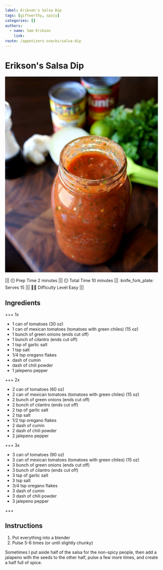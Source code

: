 ```yaml
---
label: Erikson's Salsa Dip
tags: [giftworthy, spicy]
categories: []
authors:
  - name: Sam Erikson
    link: 
route: /appetizers-snacks/salsa-dip
---
```


# Erikson's Salsa Dip
![This is a fresh, tasty, and exciting salsa dip. We spent $25 at a ward aution to get two jars of it!](/static/banners/salsa-dip.jpg)

||| :timer_clock: Prep Time
2 minutes 
||| :timer_clock: Total Time
10 minutes
||| :knife_fork_plate: Serves
15
||| :cook: Difficulty Level
Easy
|||

## Ingredients

+++ 1x

- 1 can of tomatoes (30 oz)
- 1 can of mexican tomatoes (tomatoes with green chiles) (15 oz)
- 1 bunch of green onions (ends cut off)
- 1 bunch of cilantro (ends cut off)
- 1 tsp of garlic salt
- 1 tsp salt
- 1/4 tsp oregano flakes
- dash of cumin
- dash of chili powder
- 1 jalepeno pepper

+++ 2x

- 2 can of tomatoes (60 oz)
- 2 can of mexican tomatoes (tomatoes with green chiles) (15 oz)
- 2 bunch of green onions (ends cut off)
- 2 bunch of cilantro (ends cut off)
- 2 tsp of garlic salt
- 2 tsp salt
- 1/2 tsp oregano flakes
- 2 dash of cumin
- 2 dash of chili powder
- 2 jalepeno pepper

+++ 3x

- 3 can of tomatoes (90 oz)
- 3 can of mexican tomatoes (tomatoes with green chiles) (15 oz)
- 3 bunch of green onions (ends cut off)
- 3 bunch of cilantro (ends cut off)
- 3 tsp of garlic salt
- 3 tsp salt
- 3/4 tsp oregano flakes
- 3 dash of cumin
- 3 dash of chili powder
- 3 jalepeno pepper

+++

## Instructions
1. Put everything into a blender
2. Pulse 5-6 times (or until slightly chunky)

Sometimes I put aside half of the salsa for the non-spicy people, then add a jalapeno with the seeds to the other half, pulse a few more times, and create a half full of spice.
